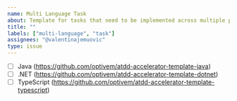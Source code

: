 ```yaml
---
name: Multi Language Task
about: Template for tasks that need to be implemented across multiple programming languages
title: ""
labels: ["multi-language", "task"]
assignees: "@valentinajemuovic"
type: issue
---
```


- [ ] Java (https://github.com/optivem/atdd-accelerator-template-java)
- [ ] .NET (https://github.com/optivem/atdd-accelerator-template-dotnet)
- [ ] TypeScript (https://github.com/optivem/atdd-accelerator-template-typescript)